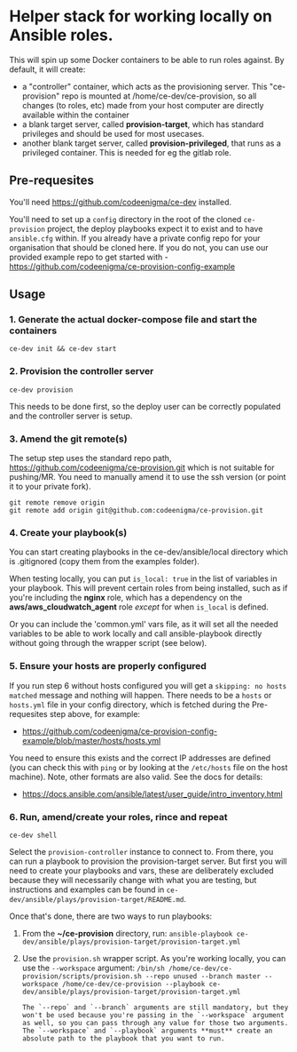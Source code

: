# Helper stack for working locally on Ansible roles.

This will spin up some Docker containers to be able to run roles against.
By default, it will create:

- a "controller" container, which acts as the provisioning server. This "ce-provision" repo is mounted at /home/ce-dev/ce-provision, so all changes (to roles, etc) made from your host computer are directly available within the container
- a blank target server, called **provision-target**, which has standard privileges and should be used for most usecases.
- another blank target server, called **provision-privileged**, that runs as a privileged container. This is needed for eg the gitlab role.

## Pre-requesites

You'll need https://github.com/codeenigma/ce-dev installed.

You'll need to set up a `config` directory in the root of the cloned `ce-provision` project, the deploy playbooks expect it to exist and to have `ansible.cfg` within. If you already have a private config repo for your organisation that should be cloned here. If you do not, you can use our provided example repo to get started with - https://github.com/codeenigma/ce-provision-config-example

## Usage

### 1. Generate the actual docker-compose file and start the containers

`ce-dev init && ce-dev start`

### 2. Provision the controller server

`ce-dev provision`

This needs to be done first, so the deploy user can be correctly populated and the controller server is setup.

### 3. Amend the git remote(s)

The setup step uses the standard repo path, https://github.com/codeenigma/ce-provision.git which is not suitable for pushing/MR.
You need to manually amend it to use the ssh version (or point it to your private fork).

```
git remote remove origin
git remote add origin git@github.com:codeenigma/ce-provision.git
```

### 4. Create your playbook(s)

You can start creating playbooks in the ce-dev/ansible/local directory which is .gitignored (copy them from the examples folder).

When testing locally, you can put `is_local: true` in the list of variables in your playbook. This will prevent certain roles from being installed, such as if you're including the **nginx** role, which has a dependency on the **aws/aws_cloudwatch_agent** role _except_ for when `is_local` is defined.

Or you can include the 'common.yml' vars file, as it will set all the needed variables to be able to work locally and call ansible-playbook directly without going through the wrapper script (see below).

### 5. Ensure your hosts are properly configured

If you run step 6 without hosts configured you will get a `skipping: no hosts matched` message and nothing will happen. There needs to be a `hosts` or `hosts.yml` file in your config directory, which is fetched during the Pre-requesites step above, for example:

* https://github.com/codeenigma/ce-provision-config-example/blob/master/hosts/hosts.yml

You need to ensure this exists and the correct IP addresses are defined (you can check this with `ping` or by looking at the `/etc/hosts` file on the host machine). Note, other formats are also valid. See the docs for details:

* https://docs.ansible.com/ansible/latest/user_guide/intro_inventory.html

### 6. Run, amend/create your roles, rince and repeat

`ce-dev shell`

Select the `provision-controller` instance to connect to. From there, you can run a playbook to provision the provision-target server. But first you will need to create your playbooks and vars, these are deliberately excluded because they will necessarily change with what you are testing, but instructions and examples can be found in `ce-dev/ansible/plays/provision-target/README.md`. 

Once that's done, there are two ways to run playbooks:

1.  From the **~/ce-provision** directory, run:
    `ansible-playbook ce-dev/ansible/plays/provision-target/provision-target.yml`

2.  Use the `provision.sh` wrapper script. As you're working locally, you can use the `--workspace` argument:
    `/bin/sh /home/ce-dev/ce-provision/scripts/provision.sh --repo unused --branch master --workspace /home/ce-dev/ce-provision --playbook ce-dev/ansible/plays/provision-target/provision-target.yml`

        The `--repo` and `--branch` arguments are still mandatory, but they won't be used because you're passing in the `--workspace` argument as well, so you can pass through any value for those two arguments. The `--workspace` and `--playbook` arguments **must** create an absolute path to the playbook that you want to run.
